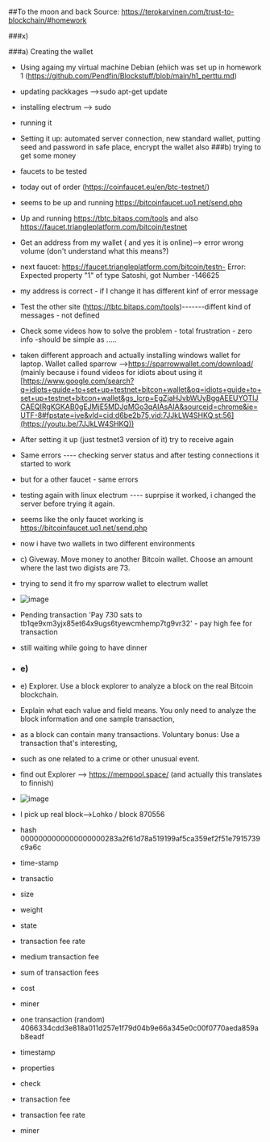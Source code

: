 ##To the moon and back
Source: https://terokarvinen.com/trust-to-blockchain/#homework

###x)

###a) Creating the wallet
 - Using againg my virtual machine Debian (ehiich was set up in homework 1 (https://github.com/Pendfin/Blockstuff/blob/main/h1_perttu.md)
 - updating packkages -->sudo apt-get update
 - installing electrum --> sudo
 - running it
 - Setting it up: automated server connection, new standard wallet, putting seed  and password in safe place, encrypt the wallet also
###b) trying to get some money
-  faucets to be tested
  - today out of order (https://coinfaucet.eu/en/btc-testnet/)
  - seems to be up and running https://bitcoinfaucet.uo1.net/send.php
  - Up and running https://tbtc.bitaps.com/tools and also https://faucet.triangleplatform.com/bitcoin/testnet
      
- Get an address from my wallet ( and yes it is online)--> error wrong volume (don't understand what this means?)
- next faucet: https://faucet.triangleplatform.com/bitcoin/testn- Error: Expected property "1" of type Satoshi, got Number -146625
- my address is correct - if I change it has different kinf of error message
- Test the other site (https://tbtc.bitaps.com/tools)-------diffent kind of messages - not defined
- Check some videos how to solve the problem - total frustration - zero info -should be simple as .....
- taken different approach and actually installing windows wallet for laptop. Wallet called sparrow -->https://sparrowwallet.com/download/ (mainly because i found videos for idiots about using it [https://www.google.com/search?q=idiots+guide+to+set+up+testnet+bitcon+wallet&oq=idiots+guide+to+set+up+testnet+bitcon+wallet&gs_lcrp=EgZjaHJvbWUyBggAEEUYOTIJCAEQIRgKGKAB0gEJMjE5MDJqMGo3qAIAsAIA&sourceid=chrome&ie=UTF-8#fpstate=ive&vld=cid:d6be2b75,vid:7JJkLW4SHKQ,st:56](https://youtu.be/7JJkLW4SHKQ))
- After setting it up (just testnet3 version of it) try to receive again
- Same errors ---- checking server status and after testing connections it started to work
- but for a other faucet - same errors
- testing again with linux electrum ---- suprpise it worked, i changed the server before trying it again.
- seems like the only faucet working is https://bitcoinfaucet.uo1.net/send.php
- now i have two wallets in two different environments
- c) Giveway. Move money to another Bitcoin wallet. Choose an amount where the last two digists are 73.
- trying to send it fro my sparrow wallet to electrum wallet
- ![image](https://github.com/user-attachments/assets/af32ccc0-fd69-43f8-aa08-4377d43259cb)
- Pending transaction 'Pay 730 sats to tb1qe9xm3yjx85et64x9ugs6tyewcmhemp7tg9vr32' - pay high fee for transaction
- still waiting while going to have dinner



- ### e)
- e) Explorer. Use a block explorer to analyze a block on the real Bitcoin blockchain.
-  Explain what each value and field means. You only need to analyze the block information and one sample transaction,
-   as a block can contain many transactions. Voluntary bonus: Use a transaction that's interesting,
-   such as one related to a crime or other unusual event.
-   find out Explorer --> https://mempool.space/ (and actually this translates to finnish)
-   ![image](https://github.com/user-attachments/assets/58c6763e-40fd-4193-94c9-74046c493ca8)
-   I pick up real block-->Lohko / block 870556
-   hash 0000000000000000000283a2f61d78a519199af5ca359ef2f51e7915739c9a6c
-   time-stamp 
-   transactio
-   size
-   weight
-   state
-   transaction fee rate
-   medium transaction fee
-   sum of transaction fees
-   cost
-   miner
-   one transaction (random) 4066334cdd3e818a011d257e1f79d04b9e66a345e0c00f0770aeda859ab8eadf
-   timestamp
-   properties
-   check
-   transaction fee
-   transaction fee rate
-   miner



